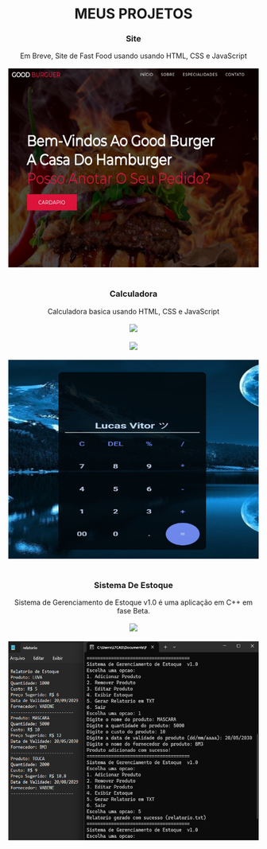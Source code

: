 <div align="center">
    <h1>MEUS PROJETOS</h1>
</div>

<div align="center">
<h3> Site </h3>
 Em Breve, Site de Fast Food usando usando HTML, CSS e JavaScript
</div>

<br>

<div align="center">  
  <img src="/Imgs/fast food.jpg" alt="Imagem do projeto" width="600" height="400">
</div>





<br>

<div align="center">
<h3> Calculadora </h3>
Calculadora basica usando HTML, CSS e JavaScript
</div>

<br>

<div align="center">
<a href="https://lucssvittor.github.io/Calculator/" target="_blank">
<img src="https://img.shields.io/badge/TESTAR%20-00bfbf" style="height: 30px;">
<br>
<br>
<a href="https://github.com/lucssvittor/Calculator" target="_blank">
<img src="https://img.shields.io/badge/REPOSITORIO%20-00bfbf" style="height: 30px;">
</a>
</div>
    
<br>

<div align="center">  
<img src="/Imgs/calculadora.png" alt="imagem do projeto" width="600" height="400">
</div>

<br>

<div align="center">
<h3> Sistema De Estoque </h3>
Sistema de Gerenciamento de Estoque v1.0 é uma aplicação em C++ em fase Beta.
</div>

<br>
    
<div align="center">
<a href="https://github.com/lucssvittor/lucssvittor2" target="_blank">
<img src="https://img.shields.io/badge/REPOSITORIO%20-00bfbf" style="height: 30px;">
</a>
</div>
    
<br>

<div align="center">  
<img src="/Imgs/sistema.png" alt="imagem do projeto" width="600" height="400">
</div>

